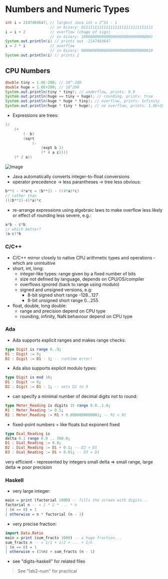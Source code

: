 # Numbers and Numeric Types

```java
int i = 2147483647; // largest Java int = 2^31 - 1
                    // in binary: 01111111111111111111111111111111
i = i + 2           // overflow (chage of sign)
                    // in binary: 10000000000000000000000000000001
System.out.println(i) // prints out -2147483647
i = 2 * i           // overflow
                    // in binary: 00000000000000000000000000000010
System.out.println(i) // prints 2
```
## CPU Numbers

```java
double tiny = 1.0E-200; // 10^-200
double huge = 1.0E+200; // 10^200
System.out.println(tiny * tiny); // underflow, prints: 0.0
System.out.println(huge == tiny + huge); // rounding, prints: true
System.out.println(huge * huge * tiny); // overflow, prints: Infinity
System.out.println(huge * tiny * huge); // no overflow, prints: 1.0E+200
```
- Expressions are trees:

```java
(/
    (+
        (- b)
        (sqrt
            (-
                (expt b 2)
                (* 4 a c))))
    (* 2 a))
```
![Image](https://desmos-lesson-uploads.s3.amazonaws.com/activitybuilder/eeca14e50d54c2bb57d16acc69b4bd15)


- Java automatically converts integer-to-float conversions
- operator precedence -> less parantheses -> tree less obvious:

```java
b**2 - 4*a*c = (b**2) - ((4*a)*c)
// rather than
(((b**2)-4)*a)*c
```
- re-arrange expressions using algebraic laws to make overflow less likely or effect of rounding less severe, e.g.:

```java
a*b - c*b
// which better?
(a-c)*b
```


### C/C++
- C/C++ mirror closely to native CPU arithmetic types and operations - which are unintuitive
- short, int, long:
  - integer-like types: range given by a fixed number of bits
  - size not defined by language, depends on CPU/OS/compiler
  - overflows ignored (back to range using modulo)
  - signed and unsigned versions, e.g:
    - 8-bit signed short      range -128...127
    - 8-bit unsigned short range 0...255
- float, double, long double:
  - range and precision depend on CPU type
  - rounding, infinity, NaN behaviour depend on CPU type


### Ada
- Ada supports explicit ranges and makes range checks:

```haskell
type Digit is range 0..9;
D1 : Digit := 0;
D2 : Digit := D1 - 1; -- runtime error!
```
- Ada also supports explicit modulo types:

```haskell
type Digit is mod 10;
D1 : Digit := 0;
D2 : Digit := D1 - 1; -- sets D2 to 9
```
- can specify a minimal number of decimal digits not to round:

```haskell
type Meter_Reading is digits 15 range 0.0..1.0;
R1 : Meter_Reading := 0.5;
R2 : Meter_Reading := R1 + 0.0000000000001; -- R1 < R2
```
- fixed-point numbers = like floats but exponent fixed

```haskell
type Dial_Reading is
delta 0.1 range 0.0 .. 360.0;
D1 : Dial_Reading := 0.0;
D2 : Dial_Reading := D1 + 0.1; -- D2 > D1
D3 : Dial_Reading := D1 + 0.01; -- D3 = D1
```
very efficient - represented by integers
small delta => small range, large delta => poor precision


### Haskell
- very large integer:

```haskell
main = print (factorial 1000) -- fills the screen with digits...
factorial n -- = 1 * 2 * ... * n
| (n == 0) = 1
| otherwise = n * factorial (n - 1)
```
- very precise fraction:

```haskell
import Data.Ratio
main = print (sum_fracts 1000) -- a huge fraction...
sum_fracts n -- = 1/1 + 1/2 + ... + 1/n
| (n == 0) = 1
| otherwise = (1%n) + sum_fracts (n - 1)
```
- see "digits-haskell" for related files


> See "lab2-num" for practical
